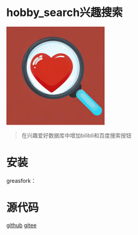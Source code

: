 # hobby_search兴趣搜索

![icon](./img/icon256.png)

>在兴趣爱好数据库中增加bilibli和百度搜索按钮

# 安装
greasfork：

# 源代码
[github](https://github.com/swttkonjjj/hobby-search)
[gitee](https://gitee.com/swttkonjjj/hobby-search)